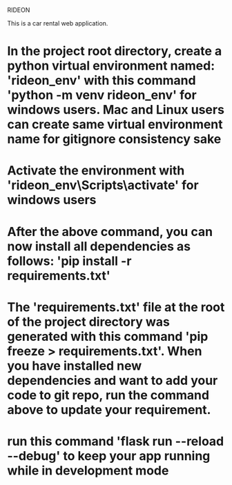 RIDEON

This is a car rental web application.

# In the project root directory, create a python virtual environment named: 'rideon_env' with this command 'python -m venv rideon_env' for windows users. Mac and Linux users can create same virtual environment name for gitignore consistency sake

# Activate the environment with 'rideon_env\Scripts\activate' for windows users
# After the above command, you can now install all dependencies as follows: 'pip install -r requirements.txt'

# The 'requirements.txt' file at the root of the project directory was generated with this command 'pip freeze > requirements.txt'. When you have installed new dependencies and want to add your code to git repo, run the command above to update your requirement.

# run this command 'flask run --reload --debug' to keep your app running while in development mode
